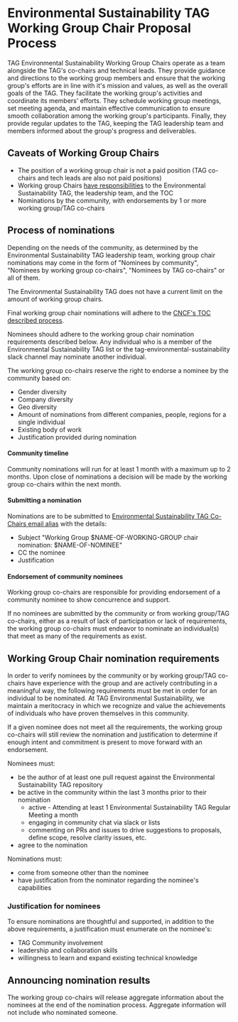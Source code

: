 # Environmental Sustainability TAG Working Group Chair Proposal Process

TAG Environmental Sustainability Working Group Chairs operate as a team alongside the TAG's co-chairs and technical leads. 
They provide guidance and directions to the working group members and ensure that the working group's efforts are in line with it's mission and values, as well as the overall goals of the TAG. They facilitate the working group's activities and coordinate its members' efforts. They schedule working group meetings, set meeting agenda, and maintain effective communication to ensure smooth collaboration among the working group's participants.
Finally, they provide regular updates to the TAG, keeping the TAG leadership team and members informed about the group's progress and deliverables.

## Caveats of Working Group Chairs

* The position of a working group chair is not a paid position (TAG co-chairs and tech leads are also not paid positions)
* Working group Chairs [have responsibilities](roles.md) to the Environmental Sustainability TAG, the leadership team, and the TOC
* Nominations by the community, with endorsements by 1 or more working group/TAG co-chairs

## Process of nominations

Depending on the needs of the community, as determined by the Environmental Sustainability TAG leadership team, working group chair nominations may come in the form of "Nominees by community", "Nominees by working group co-chairs", "Nominees by TAG co-chairs" or all of them.

The Environmental Sustainability TAG does not have a current limit on the amount of working group chairs.

Final working group chair nominations will adhere to the [CNCF's TOC described process](https://github.com/cncf/toc/blob/main/tags/cncf-tags.md#elections).

Nominees should adhere to the working group chair nomination requirements described below.
Any individual who is a member of the Environmental Sustainability TAG list or the tag-environmental-sustainability slack channel may nominate another individual.

The working group co-chairs reserve the right to endorse a nominee by the community based on:

* Gender diversity
* Company diversity
* Geo diversity
* Amount of nominations from different companies, people, regions for a single individual
* Existing body of work
* Justification provided during nomination

#### Community timeline

Community nominations will run for at least 1 month with a maximum up to 2 months.
Upon close of nominations a decision will be made by the working group co-chairs within the next month.

#### Submitting a nomination

Nominations are to be submitted to [Environmental Sustainability TAG Co-Chairs email alias](mailto:cncf-tag-env-sus-chairs@lists.cncf.io) with the details:

* Subject "Working Group $NAME-OF-WORKING-GROUP chair nomination: $NAME-OF-NOMINEE"
* CC the nominee
* Justification

#### Endorsement of community nominees

Working group co-chairs are responsible for providing endorsement of a community nominee to show concurrence and support.

If no nominees are submitted by the community or from working group/TAG co-chairs, either as a result of lack of participation or lack of requirements, the working group co-chairs must endeavor to nominate an individual(s) that meet as many of the requirements as exist.

## Working Group Chair nomination requirements

In order to verify nominees by the community or by working group/TAG co-chairs have experience with the group and are actively contributing in a meaningful way, the following requirements must be met in order for an individual to be nominated.
At TAG Environmental Sustainability, we maintain a meritocracy in which we recognize and value the achievements of individuals who have proven themselves in this community.

If a given nominee does not meet all the requirements, the working group co-chairs will still review the nomination and justification to determine if enough intent and commitment is present to move forward with an endorsement.

Nominees must:
* be the author of at least one pull request against the Environmental Sustainability TAG repository
* be active in the community within the last 3 months prior to their nomination
   * active - Attending at least 1 Environmental Sustainability TAG Regular Meeting a month
   * engaging in community chat via slack or lists
   * commenting on PRs and issues to drive suggestions to proposals, define scope, resolve clarity issues, etc.
* agree to the nomination

Nominations must:

* come from someone other than the nominee
* have justification from the nominator regarding the nominee's capabilities

### Justification for nominees

To ensure nominations are thoughtful and supported, in addition to the above requirements, a justification must enumerate on the nominee's:

* TAG Community involvement
* leadership and collaboration skills
* willingness to learn and expand existing technical knowledge

## Announcing nomination results

The working group co-chairs will release aggregate information about the nominees at the end of the nomination process. Aggregate information will not include who nominated someone.
